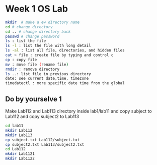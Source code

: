 # Week 1 OS Lab

```bash
mkdir  # make a ew directory name
cd # change directory
cd .. # change directory back
passwd # change password
ls : list the file
ls -l : list the file with long detail
ls -al : list all file, directories, and hidden files
cat > file : create file by typing and control c
cp : copy file
mv : move file (rename file)
rmdir : remove directory
ls ..: list file in previous directory
date: see current date,time, timezone
timedatectl : more specific date time from the global
```

## Do by yourselve 1

Make Lab112 and Lab113 directory inside lab1/lab11 and copy subject to Lab112 and copy subject2 to Lab113

```bash
cd lab11
mkdir Lab112
mkdir Lab113
cp subject.txt Lab112/subject.txt
cp subject2.txt Lab113/subject2.txt
cd Lab112
mkdir Lab1121
mkdir Lab1122
```

